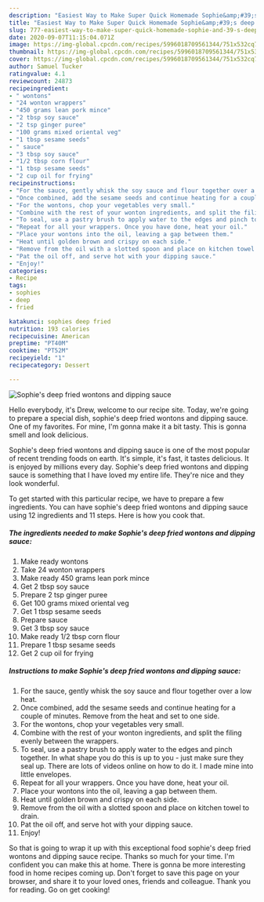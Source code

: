 ```yaml
---
description: "Easiest Way to Make Super Quick Homemade Sophie&amp;#39;s deep fried wontons and dipping sauce"
title: "Easiest Way to Make Super Quick Homemade Sophie&amp;#39;s deep fried wontons and dipping sauce"
slug: 777-easiest-way-to-make-super-quick-homemade-sophie-and-39-s-deep-fried-wontons-and-dipping-sauce
date: 2020-09-07T11:15:04.071Z
image: https://img-global.cpcdn.com/recipes/5996018709561344/751x532cq70/sophies-deep-fried-wontons-and-dipping-sauce-recipe-main-photo.jpg
thumbnail: https://img-global.cpcdn.com/recipes/5996018709561344/751x532cq70/sophies-deep-fried-wontons-and-dipping-sauce-recipe-main-photo.jpg
cover: https://img-global.cpcdn.com/recipes/5996018709561344/751x532cq70/sophies-deep-fried-wontons-and-dipping-sauce-recipe-main-photo.jpg
author: Samuel Tucker
ratingvalue: 4.1
reviewcount: 24873
recipeingredient:
- " wontons"
- "24 wonton wrappers"
- "450 grams lean pork mince"
- "2 tbsp soy sauce"
- "2 tsp ginger puree"
- "100 grams mixed oriental veg"
- "1 tbsp sesame seeds"
- " sauce"
- "3 tbsp soy sauce"
- "1/2 tbsp corn flour"
- "1 tbsp sesame seeds"
- "2 cup oil for frying"
recipeinstructions:
- "For the sauce, gently whisk the soy sauce and flour together over a low heat."
- "Once combined, add the sesame seeds and continue heating for a couple of minutes. Remove from the heat and set to one side."
- "For the wontons, chop your vegetables very small."
- "Combine with the rest of your wonton ingredients, and split the filing evenly between the wrappers."
- "To seal, use a pastry brush to apply water to the edges and pinch together. In what shape you do this is up to you - just make sure they seal up. There are lots of videos online on how to do it. I made mine into little envelopes."
- "Repeat for all your wrappers. Once you have done, heat your oil."
- "Place your wontons into the oil, leaving a gap between them."
- "Heat until golden brown and crispy on each side."
- "Remove from the oil with a slotted spoon and place on kitchen towel to drain."
- "Pat the oil off, and serve hot with your dipping sauce."
- "Enjoy!"
categories:
- Recipe
tags:
- sophies
- deep
- fried

katakunci: sophies deep fried 
nutrition: 193 calories
recipecuisine: American
preptime: "PT40M"
cooktime: "PT52M"
recipeyield: "1"
recipecategory: Dessert

---
```



![Sophie&#39;s deep fried wontons and dipping sauce](https://img-global.cpcdn.com/recipes/5996018709561344/751x532cq70/sophies-deep-fried-wontons-and-dipping-sauce-recipe-main-photo.jpg)

Hello everybody, it's Drew, welcome to our recipe site. Today, we're going to prepare a special dish, sophie&#39;s deep fried wontons and dipping sauce. One of my favorites. For mine, I'm gonna make it a bit tasty. This is gonna smell and look delicious.

Sophie&#39;s deep fried wontons and dipping sauce is one of the most popular of recent trending foods on earth. It's simple, it's fast, it tastes delicious. It is enjoyed by millions every day. Sophie&#39;s deep fried wontons and dipping sauce is something that I have loved my entire life. They're nice and they look wonderful.




To get started with this particular recipe, we have to prepare a few ingredients. You can have sophie&#39;s deep fried wontons and dipping sauce using 12 ingredients and 11 steps. Here is how you cook that.

<!--inarticleads1-->

##### The ingredients needed to make Sophie&#39;s deep fried wontons and dipping sauce:

1. Make ready  wontons
1. Take 24 wonton wrappers
1. Make ready 450 grams lean pork mince
1. Get 2 tbsp soy sauce
1. Prepare 2 tsp ginger puree
1. Get 100 grams mixed oriental veg
1. Get 1 tbsp sesame seeds
1. Prepare  sauce
1. Get 3 tbsp soy sauce
1. Make ready 1/2 tbsp corn flour
1. Prepare 1 tbsp sesame seeds
1. Get 2 cup oil for frying




<!--inarticleads2-->

##### Instructions to make Sophie&#39;s deep fried wontons and dipping sauce:

1. For the sauce, gently whisk the soy sauce and flour together over a low heat.
1. Once combined, add the sesame seeds and continue heating for a couple of minutes. Remove from the heat and set to one side.
1. For the wontons, chop your vegetables very small.
1. Combine with the rest of your wonton ingredients, and split the filing evenly between the wrappers.
1. To seal, use a pastry brush to apply water to the edges and pinch together. In what shape you do this is up to you - just make sure they seal up. There are lots of videos online on how to do it. I made mine into little envelopes.
1. Repeat for all your wrappers. Once you have done, heat your oil.
1. Place your wontons into the oil, leaving a gap between them.
1. Heat until golden brown and crispy on each side.
1. Remove from the oil with a slotted spoon and place on kitchen towel to drain.
1. Pat the oil off, and serve hot with your dipping sauce.
1. Enjoy!




So that is going to wrap it up with this exceptional food sophie&#39;s deep fried wontons and dipping sauce recipe. Thanks so much for your time. I'm confident you can make this at home. There is gonna be more interesting food in home recipes coming up. Don't forget to save this page on your browser, and share it to your loved ones, friends and colleague. Thank you for reading. Go on get cooking!
